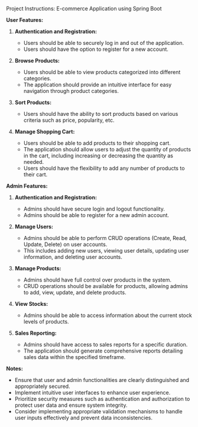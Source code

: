 Project Instructions: E-commerce Application using Spring Boot

**User Features:**

1. **Authentication and Registration:**
   - Users should be able to securely log in and out of the application.
   - Users should have the option to register for a new account.

2. **Browse Products:**
   - Users should be able to view products categorized into different categories.
   - The application should provide an intuitive interface for easy navigation through product categories.

3. **Sort Products:**
   - Users should have the ability to sort products based on various criteria such as price, popularity, etc.

4. **Manage Shopping Cart:**
   - Users should be able to add products to their shopping cart.
   - The application should allow users to adjust the quantity of products in the cart, including increasing or decreasing the quantity as needed.
   - Users should have the flexibility to add any number of products to their cart.

**Admin Features:**

1. **Authentication and Registration:**
   - Admins should have secure login and logout functionality.
   - Admins should be able to register for a new admin account.

2. **Manage Users:**
   - Admins should be able to perform CRUD operations (Create, Read, Update, Delete) on user accounts.
   - This includes adding new users, viewing user details, updating user information, and deleting user accounts.

3. **Manage Products:**
   - Admins should have full control over products in the system.
   - CRUD operations should be available for products, allowing admins to add, view, update, and delete products.

4. **View Stocks:**
   - Admins should be able to access information about the current stock levels of products.

5. **Sales Reporting:**
   - Admins should have access to sales reports for a specific duration.
   - The application should generate comprehensive reports detailing sales data within the specified timeframe.

**Notes:**
- Ensure that user and admin functionalities are clearly distinguished and appropriately secured.
- Implement intuitive user interfaces to enhance user experience.
- Prioritize security measures such as authentication and authorization to protect user data and ensure system integrity.
- Consider implementing appropriate validation mechanisms to handle user inputs effectively and prevent data inconsistencies.
